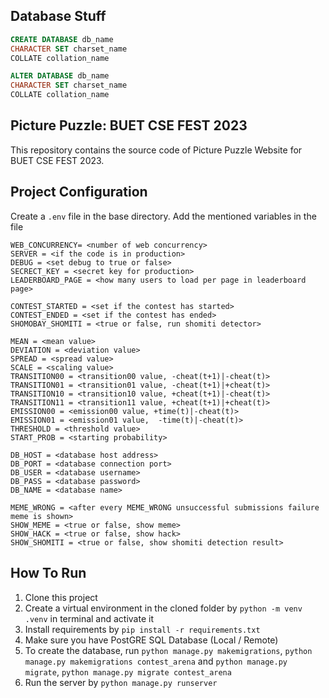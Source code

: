 ## Database Stuff
```sql
CREATE DATABASE db_name
CHARACTER SET charset_name
COLLATE collation_name

ALTER DATABASE db_name
CHARACTER SET charset_name
COLLATE collation_name
```


## Picture Puzzle: BUET CSE FEST 2023  
This repository contains the source code of Picture Puzzle Website for BUET CSE FEST 2023.  
  
## Project Configuration  
Create a `.env` file in the base directory. Add the mentioned variables in the file  

    WEB_CONCURRENCY= <number of web concurrency>
    SERVER = <if the code is in production>
    DEBUG = <set debug to true or false>
    SECRECT_KEY = <secret key for production>
    LEADERBOARD_PAGE = <how many users to load per page in leaderboard page>
    
    CONTEST_STARTED = <set if the contest has started>
    CONTEST_ENDED = <set if the contest has ended>
    SHOMOBAY_SHOMITI = <true or false, run shomiti detector>
    
    MEAN = <mean value>
    DEVIATION = <deviation value>
    SPREAD = <spread value>
    SCALE = <scaling value>
    TRANSITION00 = <transition00 value, -cheat(t+1)|-cheat(t)>
    TRANSITION01 = <transition01 value, -cheat(t+1)|+cheat(t)>
    TRANSITION10 = <transition10 value, +cheat(t+1)|-cheat(t)>
    TRANSITION11 = <transition11 value, +cheat(t+1)|+cheat(t)>
    EMISSION00 = <emission00 value, +time(t)|-cheat(t)>
    EMISSION01 = <emission01 value,  -time(t)|-cheat(t)>
    THRESHOLD = <threshold value>
    START_PROB = <starting probability>
    
    DB_HOST = <database host address>
    DB_PORT = <database connection port>
    DB_USER = <database username>
    DB_PASS = <database password>
    DB_NAME = <database name>
    
    MEME_WRONG = <after every MEME_WRONG unsuccessful submissions failure meme is shown>
    SHOW_MEME = <true or false, show meme>
    SHOW_HACK = <true or false, show hack>
    SHOW_SHOMITI = <true or false, show shomiti detection result>

    
    


  

  
## How To Run
1. Clone this project
2. Create a virtual environment in the cloned folder by `python -m venv .venv` in terminal and activate it
3. Install requirements by `pip install -r requirements.txt`  
4. Make sure you have PostGRE SQL Database (Local / Remote)
5. To create the database, run `python manage.py makemigrations`, `python manage.py makemigrations contest_arena` and `python manage.py migrate`, `python manage.py migrate contest_arena`
6. Run the server by `python manage.py runserver`

